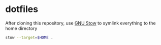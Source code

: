 # dotfiles

After cloning this repository, use [GNU Stow](https://www.gnu.org/software/stow/manual/stow.html) to symlink everything to the home directory

```zsh
stow --target=$HOME .
```

